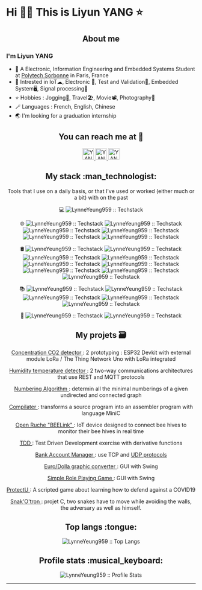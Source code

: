 <!--
**LynneYeung959/LynneYeung959** is a ✨ _special_ ✨ repository because its `README.md` (this file) appears on your GitHub profile.

Here are some ideas to get you started:

- 🔭 I’m currently working on ...
- 🌱 I’m currently learning ...
- 👯 I’m looking to collaborate on ...
- 🤔 I’m looking for help with ...
- 💬 Ask me about ...
- 📫 How to reach me: ...
- 😄 Pronouns: ...
- ⚡ Fun fact: ...
<h4 align="center">Visitor's count :eyes:</h4>

<p align="center"><img src="https://profile-counter.glitch.me/{LynneYeung959}/count.svg" alt="LynneYeung959 :: Visitor's Count" /></p>
-->
# Hi 👋🏻 This is Liyun YANG ⭐️
<h2 align="center">About me</h2>

### I'm Liyun YANG

- 🏫 A Electronic, Information Engineering and Embedded Systems Student at [Polytech Sorbonne](https://www.polytech.sorbonne-universite.fr) in Paris, France
- 🌱 Intrested in IoT☁, Electronic :signal_strength:, Test and Validation🔎, Embedded System🖥, Signal processing📶
- ⭐️ Hobbies : Jogging🏃, Travel🏖, Movie📽, Photography📸
- 🪄 Languages : French, English, Chinese
- 🌏 I'm looking for a graduation internship



<h2 align="center">You can reach me at 💬</h2>

<p align="center">

  <a href="https://www.linkedin.com/in/lynne-yang-se/">
    <img src="https://www.vectorlogo.zone/logos/linkedin/linkedin-icon.svg" alt="YANG Lynne's LinkedIn Profile" height="30" width="30">
  </a>
  <a href="https://github.com/LynneYeung959">
    <img src="https://www.vectorlogo.zone/logos/github/github-tile.svg" alt="YANG Lynne's Github Page" height="30" width="30">
  </a>
  <a href="mailto:jan.kry959@gmail.com">
    <img src="https://www.vectorlogo.zone/logos/gmail/gmail-tile.svg" alt="YANG Lynne's Github Page" height="30" width="30">
  </a>
</p>


	
<h2 align="center">My stack :man_technologist:</h2>

<p align="center">Tools that I use on a daily basis, or that I've used or worked (either much or a bit) with on the past</p>
<p align="center">
   💻 <img src="https://img.shields.io/badge/-Linux-333333?style=flat&logo=Linux&logoColor=FCC624" alt="LynneYeung959 :: Techstack" />
  </a>
</p>
<p align="center">
  🌐 <img src="https://img.shields.io/badge/-C-333333?style=flat&logo=c&logoColor=white" alt="LynneYeung959 :: Techstack" />
  <img src="https://img.shields.io/badge/-C++-333333?style=flat&logo=c%2B%2B&logoColor=white" alt="LynneYeung959 :: Techstack" />
  <img src="https://img.shields.io/badge/-Java-333333?style=flat&logo=Java&logoColor=007396" alt="LynneYeung959 :: Techstack" />
  <img src="https://img.shields.io/badge/-Python-333333?style=flat&logo=python&logoColor=ffdd54" alt="LynneYeung959 :: Techstack" />
  <img src="https://img.shields.io/badge/-VHDL-333333?style=flat&logo=vhdl&logoColor=ffdd54" alt="LynneYeung959 :: Techstack" />
  <img src="https://img.shields.io/badge/-MySQL-333333?style=flat&logo=mysql" alt="LynneYeung959 :: Techstack" />
  </a>
</p>
<p align="center">
  🛢 <img src="https://img.shields.io/badge/-Oracle-333333?style=flat&logo=Oracle" alt="LynneYeung959 :: Techstack" />
  <img src="https://img.shields.io/badge/-Eclipse-333333?style=flat&logo=Eclipse&logoColor=white" alt="LynneYeung959 :: Techstack" />
  <img src="https://img.shields.io/badge/-Visual%20Studio%20Code-333333?style=flat&logo=visual-studio-code&logoColor=white" alt="LynneYeung959 :: Techstack" />
  <img src="https://img.shields.io/badge/-Modelsim-333333?style=flat&logo=modelsim&logoColor=ffdd54" alt="LynneYeung959 :: Techstack" />
  <img src="https://img.shields.io/badge/-Kicad-333333?style=flat&logo=kicad&logoColor=white" alt="LynneYeung959 :: Techstack" />
  <img src="https://img.shields.io/badge/-Matlab-333333?style=flat&logo=matlab&logoColor=white" alt="LynneYeung959 :: Techstack" />
  <img src="https://img.shields.io/badge/-Arduino-333333?style=flat&logo=arduino&logoColor=white" alt="LynneYeung959 :: Techstack" />
  <img src="https://img.shields.io/badge/-Trello-333333?style=flat=Trello&logoColor=white" alt="LynneYeung959 :: Techstack" />
  <img src="https://img.shields.io/badge/-MBED-333333?style=flat=MBED&logoColor=white" alt="LynneYeung959 :: Techstack" />
  </a>
</p>
<p align="center">
  📚 <img src="https://img.shields.io/badge/-Sqlite-333333?style=flat&logo=sqlite&logoColor=white" alt="LynneYeung959 :: Techstack" />
  <img src="https://img.shields.io/badge/-PyTorch-333333?style=flat&logo=PyTorch&logoColor=white" alt="LynneYeung959 :: Techstack" />
  <img src="https://img.shields.io/badge/-TensorFlow-333333?style=flat&logo=TensorFlow&logoColor=white" alt="LynneYeung959 :: Techstack" />
  <img src="https://img.shields.io/badge/-Keras-333333?style=flat&logo=Keras&logoColor=white" alt="LynneYeung959 :: Techstack" />
  <img src="https://img.shields.io/badge/-Numpy-333333?style=flat&logo=numpy&logoColor=white" alt="LynneYeung959 :: Techstack" />
  </a>
</p>
<p align="center">
  🔧 <img src="https://img.shields.io/badge/-Git-333333?style=flat&logo=git" alt="LynneYeung959 :: Techstack" />
  <img src="https://img.shields.io/badge/-GitHub-333333?style=flat&logo=github" alt="LynneYeung959 :: Techstack" />
  </a>
</p>


<h2 align="center">My projets 🗃</h2>
   <p align="center">
	<a href="https://github.com/LynneYeung959/Project_CapCO2"> Concentration CO2 detector </h6></a> : 2 prototyping : ESP32 Devkit with external module LoRa / The Thing Network Uno with LoRa integrated</a>
   </p>

   <p align="center">
	<a href="https://github.com/LynneYeung959/HumTem_IoT_NodeRed"> Humidity temperature detector </h6></a> : 2 two-way communications architectures that use REST and MQTT protocols </a>
   </p>
   
   <p align="center">
	<a href="https://github.com/LynneYeung959/Algo_Numerotation"> Numbering Algorithm </h6></a> : determin all the minimal numberings of a given undirected and connected graph </a>
   </p>
   
   <p align="center">
	<a href="https://github.com/LynneYeung959/Projet_compilation"> Compilater </h6></a> : transforms a source program into an assembler program with language MiniC </a>
   </p>
   
   <p align="center">
	<a href="https://github.com/LynneYeung959/BEElink"> Open Ruche "BEELink" </h6></a> : IoT device designed to connect bee hives to monitor their bee hives in real time </a>
   </p>
   
   <p align="center">
	<a href="https://github.com/LynneYeung959/TDD2_test_logiciel"> TDD </h6></a> : Test Driven Development exercise with derivative functions</a>
   </p>
   
   <p align="center">
	<a href="https://github.com/LynneYeung959/Projet_reseau"> Bank Account Manager </h6></a> : use TCP and <a href="https://github.com/LynneYeung959/Projet_R-seau_UDP"> UDP protocols</h6> </a>
   </p>
   
   <p align="center">
	<a href="https://github.com/LynneYeung959/Convertisseur_Euro_Dollar_java"> Euro/Dolla graphic converter </h6></a> : GUI with Swing </a>
   </p>
   <p align="center">
	<a href="https://github.com/LynneYeung959/Game"> Simple Role Playing Game </h6></a> : GUI with Swing </a>
   </p>
   <p align="center">
	<a href="https://github.com/LynneYeung959/Projet_Cpp_ProtectU"> ProtectU </h6></a> : A scripted game about learning how to defend against a COVID19 </a>
   </p>
   
   
   
   <p align="center">
	<a href="https://github.com/LynneYeung959/ProjetC_Snake"> Snak'O'tron </h6></a> : projet C, two snakes have to move while avoiding the walls, the adversary as well as himself. </a>
   </p>
</p>



<h2 align="center">Top langs :tongue:</h2>

<p align="center"><img src="https://github-readme-stats.vercel.app/api/top-langs/?username=LynneYeung959&langs_count=10&theme=tokyonight&layout=compact" alt="LynneYeung959 :: Top Langs" /></p>


<h2 align="center">Profile stats :musical_keyboard:</h2>

<p align="center"><img src="https://github-readme-stats.vercel.app/api?username=LynneYeung959&show_icons=true&theme=synthwave" alt="LynneYeung959 :: Profile Stats" /></p>



---
